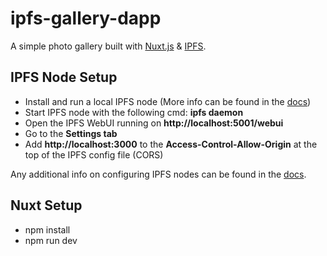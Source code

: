 # ipfs-gallery-dapp
A simple photo gallery built with [Nuxt.js](https://nuxtjs.org/) & [IPFS](https://ipfs.io/).

## IPFS Node Setup
* Install and run a local IPFS node (More info can be found in the [docs](https://docs.ipfs.io/recent-releases/go-ipfs-0-6/install/#windows))
* Start IPFS node with the following cmd: **ipfs daemon**
* Open the IPFS WebUI running on **http://localhost:5001/webui**
* Go to the **Settings tab**
* Add **http://<span></span>localhost:3000** to the **Access-Control-Allow-Origin** at the top of the IPFS config file (CORS)

Any additional info on configuring IPFS nodes can be found in the [docs](https://docs.ipfs.io/how-to/configure-node/#addresses).

## Nuxt Setup
* npm install
* npm run dev
